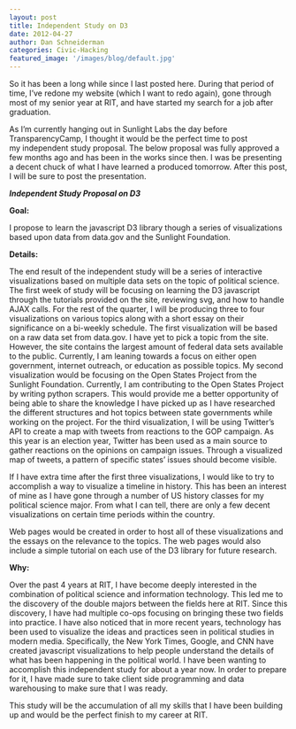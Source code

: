 ```yaml
---
layout: post
title: Independent Study on D3
date: 2012-04-27
author: Dan Schneiderman
categories: Civic-Hacking 
featured_image: '/images/blog/default.jpg'
---
```

So it has been a long while since I last posted here. During that period of time, I’ve redone my website (which I want to redo again), gone through most of my senior year at RIT, and have started my search for a job after graduation.


As I’m currently hanging out in Sunlight Labs the day before TransparencyCamp, I thought it would be the perfect time to post my independent study proposal. The below proposal was fully approved a few months ago and has been in the works since then. I was be presenting a decent chuck of what I have learned a produced tomorrow. After this post, I will be sure to post the presentation.



***Independent Study Proposal on D3***


**Goal:**


I propose to learn the javascript D3 library though a series of visualizations based upon data from data.gov and the Sunlight Foundation.


**Details:**


The end result of the independent study will be a series of interactive visualizations based on multiple data sets on the topic of political science. The first week of study will be focusing on learning the D3 javascript through the tutorials provided on the site, reviewing svg, and how to handle AJAX calls. For the rest of the quarter, I will be producing three to four visualizations on various topics along with a short essay on their significance on a bi-weekly schedule.
The first visualization will be based on a raw data set from data.gov. I have yet to pick a topic from the site. However, the site contains the largest amount of federal data sets available to the public. Currently, I am leaning towards a focus on either open government, internet outreach, or education as possible topics.
My second visualization would be focusing on the Open States Project from the Sunlight Foundation. Currently, I am contributing to the Open States Project by writing python scrapers. This would provide me a better opportunity of being able to share the knowledge I have picked up as I have researched the different structures and hot topics between state governments while working on the project.
For the third visualization, I will be using Twitter’s API to create a map with tweets from reactions to the GOP campaign. As this year is an election year, Twitter has been used as a main source to gather reactions on the opinions on campaign issues. Through a visualized map of tweets, a pattern of specific states’ issues should become visible.


If I have extra time after the first three visualizations, I would like to try to accomplish a way to visualize a timeline in history. This has been an interest of mine as I have gone through a number of US history classes for my political science major. From what I can tell, there are only a few decent visualizations on certain time periods within the country.


Web pages would be created in order to host all of these visualizations and the essays on the relevance to the topics. The web pages would also include a simple tutorial on each use of the D3 library for future research.



**Why:**


Over the past 4 years at RIT, I have become deeply interested in the combination of political science and information technology. This led me to the discovery of the double majors between the fields here at RIT. Since this discovery, I have had multiple co-ops focusing on bringing these two fields into practice. I have also noticed that in more recent years, technology has been used to visualize the ideas and practices seen in political studies in modern media. Specifically, the New York Times, Google, and CNN have created javascript visualizations to help people understand the details of what has been happening in the political world.
I have been wanting to accomplish this independent study for about a year now. In order to prepare for it, I have made sure to take client side programming and data warehousing to make sure that I was ready. 


This study will be the accumulation of all my skills that I have been building up and would be the perfect finish to my career at RIT.
